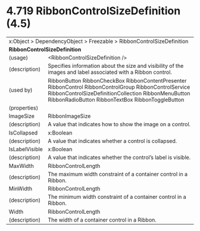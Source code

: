 <html dir="LTR" xmlns:mshelp="http://msdn.microsoft.com/mshelp" xmlns:ddue="http://ddue.schemas.microsoft.com/authoring/2003/5" xmlns:xlink="http://www.w3.org/1999/xlink" xmlns:tool="http://www.microsoft.com/tooltip">

<body>
 <input type="hidden" id="userDataCache" class="userDataStyle">
 <input type="hidden" id="hiddenScrollOffset">
 <img id="dropDownImage" style="display:none; height:0; width:0;" src="../local/drpdown.gif">
 <img id="dropDownHoverImage" style="display:none; height:0; width:0;" src="../local/drpdown_orange.gif">
 <img id="collapseImage" style="display:none; height:0; width:0;" src="../local/collapse.gif">
 <img id="expandImage" style="display:none; height:0; width:0;" src="../local/exp.gif">
 <img id="collapseAllImage" style="display:none; height:0; width:0;" src="../local/collall.gif">
 <img id="expandAllImage" style="display:none; height:0; width:0;" src="../local/expall.gif">
 <img id="copyImage" style="display:none; height:0; width:0;" src="../local/copycode.gif">
 <img id="copyHoverImage" style="display:none; height:0; width:0;" src="../local/copycodeHighlight.gif">
 <div id="header"><h1 class="heading">4.719 RibbonControlSizeDefinition (4.5)</h1></div>

 <div id="mainSection">
 <div id="mainBody">
 <div id="allHistory" class="saveHistory" onsave="saveAll()" onload="loadAll()"></div>
 <p xmlns:wsd="http://wsdev.schemas.microsoft.com/authoring/2008/2" xmlns:msxsl="urn:schemas-microsoft-com:xslt" xmlns:script="urn:script" xmlns:build="urn:build">
 </p>
 <div id="sectionSection0" class="section" name="collapseableSection">
 <content xmlns="http://ddue.schemas.microsoft.com/authoring/2003/5" xmlns:wsd="http://wsdev.schemas.microsoft.com/authoring/2008/2" xmlns:msxsl="urn:schemas-microsoft-com:xslt" xmlns:script="urn:script" xmlns:build="urn:build">
 </content>
 </div>
 <div id="sectionSection1" class="section" name="collapseableSection">
 <content xmlns="http://ddue.schemas.microsoft.com/authoring/2003/5" xmlns:wsd="http://wsdev.schemas.microsoft.com/authoring/2008/2" xmlns:msxsl="urn:schemas-microsoft-com:xslt" xmlns:script="urn:script" xmlns:build="urn:build">
 <table class="ProtocolAuthoredTable" xmlns="">
 <tr><td colspan="2">
<mshelp:link keywords="c0d383e4-fcdb-4546-a06b-81c262fe2a5e" tabindex="0">x:Object</mshelp:link> &gt; <mshelp:link keywords="44a6e58f-41e0-4602-b1d2-75a9b44a5acb" tabindex="0">DependencyObject</mshelp:link> &gt; <mshelp:link keywords="14abf0ee-8f63-4ed1-80bd-0b71e55f11cb" tabindex="0">Freezable</mshelp:link> &gt; <mshelp:link keywords="cd0fac85-2579-440f-9a11-6ec50bccd36a" tabindex="0">RibbonControlSizeDefinition</mshelp:link> </td>
 </tr>
 <tr><td colspan="2">
 <b>RibbonControlSizeDefinition</b> </td>
 </tr>
 <tr><td><div class="indent0">(usage)</div></td>
 <td>&lt;RibbonControlSizeDefinition /&gt;</td>
 </tr>
 <tr><td><div class="indent0">(description)</div></td>
 <td>Specifies information about the size and visibility of the images and label associated with a Ribbon control.</td>
 </tr>
 <tr><td><div class="indent0">(used by)</div></td>
 <td><mshelp:link keywords="23b24a44-9b27-4f92-b77c-05bfbd2531eb" tabindex="0">RibbonButton</mshelp:link> <mshelp:link keywords="59675083-0b6f-4b8f-a16f-bba336e5e1a1" tabindex="0">RibbonCheckBox</mshelp:link> <mshelp:link keywords="4b9f039d-f7a0-4fd4-9abb-b1b25be51b34" tabindex="0">RibbonContentPresenter</mshelp:link> <mshelp:link keywords="bd4dc364-f5b9-4727-88ff-735e6431aa90" tabindex="0">RibbonControl</mshelp:link> <mshelp:link keywords="cfa77fc5-ba9a-491e-bca3-f75fd54e0606" tabindex="0">RibbonControlGroup</mshelp:link> <mshelp:link keywords="df0796f3-9644-4034-8576-5a91c0a28405" tabindex="0">RibbonControlService</mshelp:link> <mshelp:link keywords="7521f931-25fb-4231-8157-3c1f621eb6d3" tabindex="0">RibbonControlSizeDefinitionCollection</mshelp:link> <mshelp:link keywords="17ab2851-8a66-4f6d-84c7-322d9beaf88e" tabindex="0">RibbonMenuButton</mshelp:link> <mshelp:link keywords="c58a6a18-3464-4ee3-9ec8-9a777e4d3bc5" tabindex="0">RibbonRadioButton</mshelp:link> <mshelp:link keywords="993f9615-9025-4a0c-ad5c-874f924a8c6e" tabindex="0">RibbonTextBox</mshelp:link> <mshelp:link keywords="ec3d930b-e69b-41ef-b169-5c82af89fc96" tabindex="0">RibbonToggleButton</mshelp:link></td>
 </tr>
 <tr><td><div class="indent0">(properties)</div></td>
 <td></td>
 </tr>
 <tr><td><div class="indent2">ImageSize</div></td>
 <td><mshelp:link keywords="9aa233a6-c72b-4feb-8f5e-72a462433275" tabindex="0">RibbonImageSize</mshelp:link></td>
 </tr>
 <tr><td><div class="indent4">(description)</div></td>
 <td>A value that indicates how to show the image on a control.</td>
 </tr>
 <tr><td><div class="indent2">IsCollapsed</div></td>
 <td><mshelp:link keywords="c4ef5482-3a69-411e-bd77-93ce44c968a9" tabindex="0">x:Boolean</mshelp:link></td>
 </tr>
 <tr><td><div class="indent4">(description)</div></td>
 <td>A value that indicates whether a control is collapsed.</td>
 </tr>
 <tr><td><div class="indent2">IsLabelVisible</div></td>
 <td><mshelp:link keywords="c4ef5482-3a69-411e-bd77-93ce44c968a9" tabindex="0">x:Boolean</mshelp:link></td>
 </tr>
 <tr><td><div class="indent4">(description)</div></td>
 <td>A value that indicates whether the control’s label is visible.</td>
 </tr>
 <tr><td><div class="indent2">MaxWidth</div></td>
 <td><mshelp:link keywords="1ae7c87b-0def-4aa9-95c3-d4dfc5378aeb" tabindex="0">RibbonControlLength</mshelp:link></td>
 </tr>
 <tr><td><div class="indent4">(description)</div></td>
 <td>The maximum width constraint of a container control in a Ribbon.</td>
 </tr>
 <tr><td><div class="indent2">MinWidth</div></td>
 <td><mshelp:link keywords="1ae7c87b-0def-4aa9-95c3-d4dfc5378aeb" tabindex="0">RibbonControlLength</mshelp:link></td>
 </tr>
 <tr><td><div class="indent4">(description)</div></td>
 <td>The minimum width constraint of a container control in a Ribbon.</td>
 </tr>
 <tr><td><div class="indent2">Width</div></td>
 <td><mshelp:link keywords="1ae7c87b-0def-4aa9-95c3-d4dfc5378aeb" tabindex="0">RibbonControlLength</mshelp:link></td>
 </tr>
 <tr><td><div class="indent4">(description)</div></td>
 <td>The width of a container control in a Ribbon.</td>
 </tr>
</table>
 </content>
 </div>
 <!--[if gte IE 5]>
 <tool:tip element="languageFilterToolTip" avoidmouse="false"/>
 <![endif]-->
 </div>
 <a name="feedback"></a><span></span>
 </div>
</body></html>
